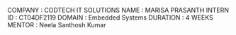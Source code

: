 COMPANY : CODTECH IT SOLUTIONS NAME : MARISA PRASANTH INTERN ID : CT04DF2119 DOMAIN : Embedded Systems DURATION : 4 WEEKS MENTOR : Neela Santhosh Kumar
